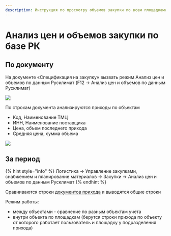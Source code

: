 ```yaml
---
description: Инструкция по просмотру объемов закупки по всем площадками
---
```


# Анализ цен и объемов закупки по базе РК

## По документу

На документе «Спецификация на закупку» вызвать режим Анализ цен и объемов по данным Русклимат (F12 -> Анализ цен и объемов по данным Русклимат)

![](https://firebasestorage.googleapis.com/v0/b/gitbook-x-prod.appspot.com/o/spaces%2F-MBaL4-sguLCzbQd3FRY%2Fuploads%2FMk69UkEtwtu6m2c1fmr5%2Ffile.png?alt=media)

По строкам документа анализируются приходы по объектам&#x20;

* Код, Наименование ТМЦ&#x20;
* ИНН, Наименование поставщика&#x20;
* Цена, объем последнего прихода&#x20;
* Средняя цена, сумма объема&#x20;

![](https://firebasestorage.googleapis.com/v0/b/gitbook-x-prod.appspot.com/o/spaces%2F-MBaL4-sguLCzbQd3FRY%2Fuploads%2Fu7Jh6W34GksHPOIUPKde%2Ffile.png?alt=media)

## За период

{% hint style="info" %}
Логистика → Управление закупками, снабжением и планирование материалов → Закупки → Анализ цен и объемов по данным Русклимат
{% endhint %}

Сравниваются строки [документов прихода](../../uchet/postuplenie-tovarov-i-uslug/) и выводятся общие строки

Режим работы:

* между объектами - сравнение по разным объектам учета
* внутри объекта по площадкам (берутся строки прихода по объекту от которого работает пользователь и площадку у подразделения прихода)
